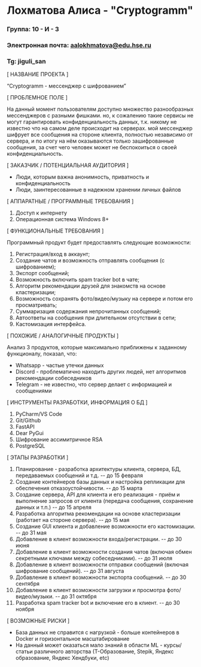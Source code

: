 # Лохматова Алиса - "Cryptogramm"


### Группа: 10 - И - 3
### Электронная почта: aalokhmatova@edu.hse.ru
### Tg: jiguli_san


[ НАЗВАНИЕ ПРОЕКТА ]

“Cryptogramm - мессенджер с шифрованием”

[ ПРОБЛЕМНОЕ ПОЛЕ ]

На данный момент пользователям доступно множество разнообразных мессенджеров с разными фишками. но, к сожалению такие сервисы не могут гарантировать конфиденциальность данных, т.к. никому не известно что на самом деле происходит на серверах. мой мессенджер шифрует все сообщения на стороне клиента, полностью независимо от сервера, и по итогу на нём оказываются только зашифрованные сообщения, за счет чего человек может не беспокоиться о своей конфиденциальность.

[ ЗАКАЗЧИК / ПОТЕНЦИАЛЬНАЯ АУДИТОРИЯ ]

* Люди, которым важна анонимность, приватность и конфиденциальность
* Люди, заинтересованные в надежном хранении личных файлов

[ АППАРАТНЫЕ / ПРОГРАММНЫЕ ТРЕБОВАНИЯ ] 

1. Доступ к интернету
2. Операционная система Windows 8+

[ ФУНКЦИОНАЛЬНЫЕ ТРЕБОВАНИЯ ]

Программный продукт будет предоставлять следующие возможности:
1. Регистрация/вход в аккаунт;
2. Создание чатов и возможность отправлять сообщения (с шифрованием);
3. Экспорт сообщений;
4. Возможность включить spam tracker bot в чате;
5. Алгоритм рекомендации друзей для знакомств на основе кластеризации;
6. Возможность сохранять фото/видео/музыку на сервере и потом его просматривать;
7. Суммаризация содержания непрочитанных сообщений;
8. Автоответы на сообщения при длительном отсутствии в сети;
9. Кастомизация интерфейса.


[ ПОХОЖИЕ / АНАЛОГИЧНЫЕ ПРОДУКТЫ ]

Анализ 3 продуктов, которые максимально приближены к заданному функционалу, показал, что:

* Whatsapp - частые утечки данных
* Discord - проблематично находить других людей, нет алгоритмов рекомендации собеседников
* Telegram - не известно, что сервер делает с информацией и сообщениями

[ ИНСТРУМЕНТЫ РАЗРАБОТКИ, ИНФОРМАЦИЯ О БД ]

1. PyCharm/VS Code
2. Git/Github
3. FastAPI
4. Dear PyGui
5. Шифрование ассимитричное RSA
6. PostgreSQL

[ ЭТАПЫ РАЗРАБОТКИ ]

1. Планирование - разработка архитектуры клиента, сервера, БД, передаваемых сообщений и т.д. -- до 15 февраля 
2. Создание контейнеров базы данных и настройка репликации для обеспечения отказоустойчивости. -- до 15 марта
3. Создание сервера, API для клиента и его реализация - приём и выполнение запросов от клиента (передача сообщения, сохранение данных и т.п.) -- до 15 апреля 
4. Разработка алгоритма рекомендации на основе кластеризации (работает на стороне сервера). -- до 15 мая
5. Создание GUI клиента и добавление возможности его кастомизации. -- до 31 мая
6. Добавление в клиент возможности входа/регистрации. -- до 30 июня
7. Добавление в клиент возможности создания чатов (включая обмен секретными ключами между собеседниками). -- до 31 июля
8. Добавление в клиент возможности отправки сообщений (включая шифрование сообщений). --  до 31 августа
9. Добавление в клиент возможности экспорта сообщений. -- до 30 сентября 
10. Добавление в клиент возможности загрузки и просмотра фото/видео/музыки. -- до 31 октября 
11. Разработка spam tracker bot и включение его в клиент. -- до 30 ноября

[ ВОЗМОЖНЫЕ РИСКИ ]

- База данных не справится с нагрузкой - больше контейнеров в Docker и горизонтальное масштабирование
- На данный может оказаться мало знаний в области ML - курсы/статьи различного авторства (Т-Образование, Stepik, Яндекс образование, Яндекс Хендбуки, etc)